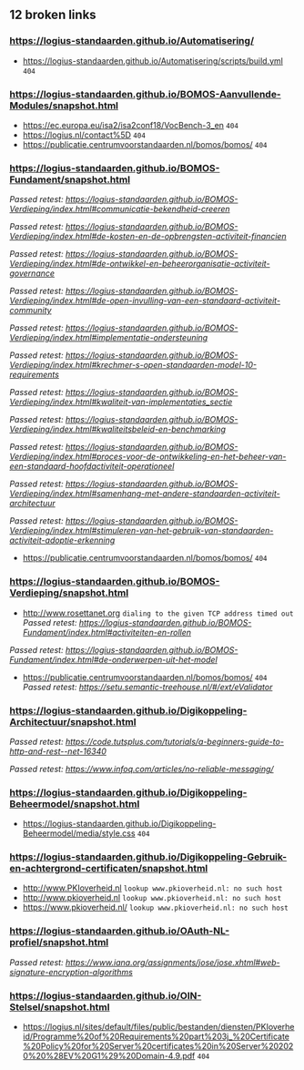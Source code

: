 ## 12 broken links

### https://logius-standaarden.github.io/Automatisering/
* https://logius-standaarden.github.io/Automatisering/scripts/build.yml `404`

### https://logius-standaarden.github.io/BOMOS-Aanvullende-Modules/snapshot.html
* https://ec.europa.eu/isa2/isa2conf18/VocBench-3_en `404`
* https://logius.nl/contact%5D `404`
* https://publicatie.centrumvoorstandaarden.nl/bomos/bomos/ `404`

### https://logius-standaarden.github.io/BOMOS-Fundament/snapshot.html
_Passed retest: https://logius-standaarden.github.io/BOMOS-Verdieping/index.html#communicatie-bekendheid-creeren_

_Passed retest: https://logius-standaarden.github.io/BOMOS-Verdieping/index.html#de-kosten-en-de-opbrengsten-activiteit-financien_

_Passed retest: https://logius-standaarden.github.io/BOMOS-Verdieping/index.html#de-ontwikkel-en-beheerorganisatie-activiteit-governance_

_Passed retest: https://logius-standaarden.github.io/BOMOS-Verdieping/index.html#de-open-invulling-van-een-standaard-activiteit-community_

_Passed retest: https://logius-standaarden.github.io/BOMOS-Verdieping/index.html#implementatie-ondersteuning_

_Passed retest: https://logius-standaarden.github.io/BOMOS-Verdieping/index.html#krechmer-s-open-standaarden-model-10-requirements_

_Passed retest: https://logius-standaarden.github.io/BOMOS-Verdieping/index.html#kwaliteit-van-implementaties_sectie_

_Passed retest: https://logius-standaarden.github.io/BOMOS-Verdieping/index.html#kwaliteitsbeleid-en-benchmarking_

_Passed retest: https://logius-standaarden.github.io/BOMOS-Verdieping/index.html#proces-voor-de-ontwikkeling-en-het-beheer-van-een-standaard-hoofdactiviteit-operationeel_

_Passed retest: https://logius-standaarden.github.io/BOMOS-Verdieping/index.html#samenhang-met-andere-standaarden-activiteit-architectuur_

_Passed retest: https://logius-standaarden.github.io/BOMOS-Verdieping/index.html#stimuleren-van-het-gebruik-van-standaarden-activiteit-adoptie-erkenning_

* https://publicatie.centrumvoorstandaarden.nl/bomos/bomos/ `404`

### https://logius-standaarden.github.io/BOMOS-Verdieping/snapshot.html
* http://www.rosettanet.org `dialing to the given TCP address timed out`
_Passed retest: https://logius-standaarden.github.io/BOMOS-Fundament/index.html#activiteiten-en-rollen_

_Passed retest: https://logius-standaarden.github.io/BOMOS-Fundament/index.html#de-onderwerpen-uit-het-model_

* https://publicatie.centrumvoorstandaarden.nl/bomos/bomos/ `404`
_Passed retest: https://setu.semantic-treehouse.nl/#/ext/eValidator_


### https://logius-standaarden.github.io/Digikoppeling-Architectuur/snapshot.html
_Passed retest: https://code.tutsplus.com/tutorials/a-beginners-guide-to-http-and-rest--net-16340_

_Passed retest: https://www.infoq.com/articles/no-reliable-messaging/_


### https://logius-standaarden.github.io/Digikoppeling-Beheermodel/snapshot.html
* https://logius-standaarden.github.io/Digikoppeling-Beheermodel/media/style.css `404`

### https://logius-standaarden.github.io/Digikoppeling-Gebruik-en-achtergrond-certificaten/snapshot.html
* http://www.PKIoverheid.nl `lookup www.pkioverheid.nl: no such host`
* http://www.pkioverheid.nl `lookup www.pkioverheid.nl: no such host`
* https://www.pkioverheid.nl/ `lookup www.pkioverheid.nl: no such host`

### https://logius-standaarden.github.io/OAuth-NL-profiel/snapshot.html
_Passed retest: https://www.iana.org/assignments/jose/jose.xhtml#web-signature-encryption-algorithms_


### https://logius-standaarden.github.io/OIN-Stelsel/snapshot.html
* https://logius.nl/sites/default/files/public/bestanden/diensten/PKIoverheid/Programme%20of%20Requirements%20part%203j_%20Certificate%20Policy%20for%20Server%20certificates%20in%20Server%202020%20%28EV%20G1%29%20Domain-4.9.pdf `404`
